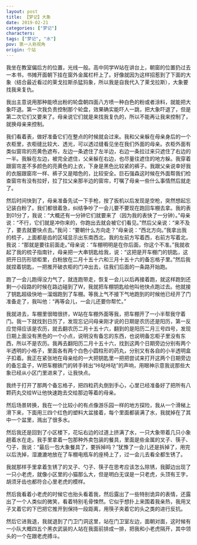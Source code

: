 ```yaml
---
layout: post
title: 【梦记】大象
date: 2019-02-21
categories: ["梦记"]
characters: 
tags: ["梦记", "水"]
pov: 第一人称视角
origin: 个站
---
```


我坐在教室偏后方的位置，光线一般。高中同学W站在讲台上，朝窗的位置扔过去一本书，书摊开面朝下挂在窗外金属栏杆上了。好像就因为这样招惹到了下面的大象（结合最近看过的莱戈拉斯杀猛犸象，所以我是自我代入了莱戈拉斯），大象要找我来复仇。

我出主意说用那种能喷出粉的轮盘朝四面八方喷一种白色的粉或者涂料，就能把大象吓退。第一次我负责控制那个轮盘，效果确实能吓人一跳，把大象吓退了，但是第二次它们又要来了。母亲说它们就是来找我复仇的，所以不能再让我来控制了，就换母亲来控制。

我们看着表，做好准备它们在整点的时候就会过来。我和父亲躲在母亲身后的一个衣柜里，衣柜缝比较大、透光，可以透过缝看见坐在我们外面的母亲。衣柜外面有类似窗帘的亮黄色遮布，左边一条遮住了左半边，右边一条拉过来只遮住了右边的一半。我躲在左边，被完全遮住，父亲躲在右边，也尽量往遮住的地方躲。我穿着跟窗帘差不多颜色的亮黄色的上衣，下身是黑色比较紧的裤子。我跟父亲说幸好我的衣服跟窗帘一样、裤子又是暗色的，比较安全。巨石强森这时候在外面帮我们检查窗帘有没有拉好，拉了拉父亲那半边的窗帘，叮嘱了母亲一些什么事情然后就走了。

然后时间快到了，母亲准备先试一下手枪，按了扳机以后发现是空枪，突然想起忘记装白粉了。我们都很着急，纠结争吵了一会儿要不要现在跑回车棚去拿。我的表到01分了，我说：“大概还有一分钟它们就要来了（因为我的表快了一分钟）。”母亲说：“不行，它们就是冲你来的，你跑出去就会被它们看见。”然后父亲说：“来不及了，要去就要快点去。”我问：“要朝什么方向走？”母亲说：“西北方向。”我拿出我的梳子，上面都是齿的区域显示出东南西北，我的左前方写着西，右前方写着北，我说：“那就是要往前面走。”母亲说：“车棚明明是在你后面，你这个不准。”我就收起了我的梳子指南针，母亲把一大串钥匙给我，说：“这把是开车棚门的钥匙，这把开日历形锁柜里，白粉放在二月十五十六和三月十五十六的备忘格子里。”然后我就捏着钥匙，一把推开破衣柜的门冲出去，往我们后面的一条路开始跑。

跑了一会儿跑得没力气了，就连跑带走，恢复一会儿以后再接着跑，就这样跑到还剩一小段路的时候在路边碰到了W，我就把车棚钥匙给他叫他快点跑过去。他就接了钥匙超级快地一溜烟跑到了车棚。等我上气不接下气地跑到的时候他已经开了门准备走了，我叫他：“再等会儿，一会儿还要你帮忙。”

我就进去，车棚里很暗很挤，W站在车棚外面等我，把车棚开了一小半帮我守着门。我一下就找到日历了，发现忘记问母亲刚才说的日期是农历还是阳历，第一反应觉得应该是农历，就去翻农历二月十五十六，翻到的是阳历二月三号四号，发现日期上面没有黑色的一个小点，说明没有备忘的东西，也说明备忘柜子里没有东西，所以不是农历。我再去翻阳历二月十五十六，找到这两个日期旁边分别有两个半透明的小格子，里面各有两个白色小圆柱形的药丸，分别又有各自的小半透明盒子扣着。我正在紧张地在母亲给的一大把钥匙里一把把尝试来打开这两个日期旁边的备忘盒子，W把车棚铁门的转手转出“咔哒咔哒”的声响，用眼神示意我说那些大象已经从小区门里进来了，让我快点。

我终于打开了那两个备忘格子，把四粒药丸倒到手心，心里已经准备好了把所有八颗药丸交给W让他快速跑去交给那边等着的母亲。

然后场景转换，我在一个比较小的有点像游乐园一样的地方探险，我从一个滑梯上滑下来，下面用三四个红色的塑料大盆接着，每个里面都装满了水，我就掉在了其中一个盆里，溅出了很多水。

然后我还是回到了小区楼下，花坛右边的过道上挤满了水，一只大象带着几只小象趟着水在走。我手里拿着一包那种外卖包装的餐具，里面是些金属的叉子、筷子、勺子，我说：“最后一包大象餐具了，要拆掉吗？”犹豫了一会儿还是拆掉了，用完以后洗掉，湿漉漉地放在了车棚电瓶车的座椅上了，过一会儿去看全都生锈了。

我就那样手里拿着生锈了的叉子、勺子、筷子在思考应该怎么除锈，我脚边出现了一只小老虎，就像小区里的小猫那么大，但是明白无误是一只老虎，头顶有王字，胡须牙齿也都符合心里老虎的模样。

然后我看着小老虎的时候它也抬头看着我，然后露出了一些特别诡异的表情，还露出了一个人类似的微笑，看着特别毛骨悚然。它似乎想扑上来围着我亲热，我用叉子叉着它的下巴把它推开到保持一段距离，用筷子夹着它的头之类的进行反抗。

然后它进我退，我就退到了门卫门洞这里，站在门卫室左边，面朝对面，这时候有一小队大概四五个黑衣武装的人站在我面前排成一排，把我和小老虎隔开，其中领头的一个在跟老虎搏斗。
